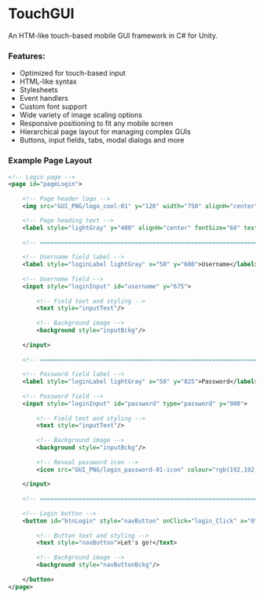 # TouchGUI
An HTM-like touch-based mobile GUI framework in C# for Unity.

### Features:

* Optimized for touch-based input
* HTML-like syntax
* Stylesheets
* Event handlers
* Custom font support
* Wide variety of image scaling options
* Responsive positioning to fit any mobile screen 
* Hierarchical page layout for managing complex GUIs
* Buttons, input fields, tabs, modal dialogs and more

### Example Page Layout

```xml
<!-- Login page -->
<page id="pageLogin">
		
	<!-- Page header logo -->
	<img src="GUI_PNG/logo_cool-01" y="120" width="750" alignH="center" colour="rgb(204,204,204)"/>

	<!-- Page heading text -->
	<label style="lightGray" y="400" alignH="center" fontSize="60" textAlign="upperCenter">Please Login</label>
	
	<!-- ===========================================================================================================- -->
	
	<!-- Username field label -->
	<label style="loginLabel lightGray" x="50" y="600">Username</label>
	
	<!-- Username field -->
	<input style="loginInput" id="username" y="675">
		
		<!-- Field text and styling -->
		<text style="inputText"/>
		
		<!-- Background image -->
		<background style="inputBckg"/>
		
	</input>
	
	<!-- ===========================================================================================================- -->
	
	<!-- Password field label -->
	<label style="loginLabel lightGray" x="50" y="825">Password</label>
	
	<!-- Password field -->
	<input style="loginInput" id="password" type="password" y="900">
		
		<!-- Field text and styling -->
		<text style="inputText"/>
		
		<!-- Background image -->
		<background style="inputBckg"/>
		
		<!-- Reveal password icon -->
		<icon src="GUI_PNG/login_password-01-icon" colour="rgb(192,192,192)"/>		
		
	</input>
	
	<!-- ===========================================================================================================- -->
	
	<!-- Login button -->
	<button id="btnLogin" style="navButton" onClick="login_Click" x="0" y="700" alignH="center" alignV="bottom">
	
		<!-- Button text and styling -->
		<text style="navButton">Let's go!</text>
		
		<!-- Background image -->
		<background style="navButtonBckg"/>
	
	</button>
</page>
```

